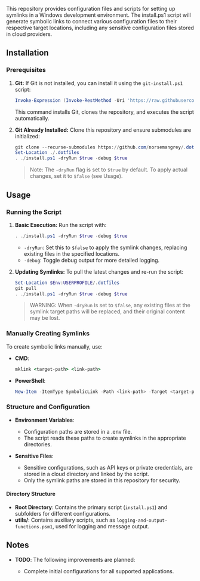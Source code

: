 This repository provides configuration files and scripts for setting up symlinks in a Windows development environment. The install.ps1 script will generate symbolic links to connect various configuration files to their respective target locations, including any sensitive configuration files stored in cloud providers.

## Installation

### Prerequisites

1. **Git:** If Git is not installed, you can install it using the `git-install.ps1` script:

    ```powershell
    Invoke-Expression (Invoke-RestMethod -Uri 'https://raw.githubusercontent.com/norsemangrey/windows-software-deployer/master/git/setup.ps1')
    ```

    This command installs Git, clones the repository, and executes the script automatically.

2. **Git Already Installed:** Clone this repository and ensure submodules are initialized:

    ```powershell
    git clone --recurse-submodules https://github.com/norsemangrey/.dotfiles.git
    Set-Location ./.dotfiles
    . ./install.ps1 -dryRun $true -debug $true
    ```
    >Note: The `-dryRun` flag is set to `$true` by default. To apply actual changes, set it to `$false` (see Usage).

## Usage

### Running the Script

1. **Basic Execution:** Run the script with:

    ```powershell
    . ./install.ps1 -dryRun $true -debug $true
    ```
   - `-dryRun`: Set this to `$false` to apply the symlink changes, replacing existing files in the specified locations.
   - `-debug`: Toggle debug output for more detailed logging.

2. **Updating Symlinks:** To pull the latest changes and re-run the script:

    ```powershell
    Set-Location $Env:USERPROFILE/.dotfiles
    git pull
    . ./install.ps1 -dryRun $true -debug $true
    ```
    >WARNING: When `-dryRun` is set to `$false`, any existing files at the symlink target paths will be replaced, and their original content may be lost.

### Manually Creating Symlinks

To create symbolic links manually, use:

- **CMD**:

    ```cmd
    mklink <target-path> <link-path>
    ```
- **PowerShell**:

    ```powershell
    New-Item -ItemType SymbolicLink -Path <link-path> -Target <target-path>
    ```

### Structure and Configuration

- **Environment Variables**:

  - Configuration paths are stored in a .env file.
  - The script reads these paths to create symlinks in the appropriate directories.

- **Sensitive Files**:

  - Sensitive configurations, such as API keys or private credentials, are stored in a cloud directory and linked by the script.
  - Only the symlink paths are stored in this repository for security.

#### Directory Structure

- **Root Directory**: Contains the primary script (`install.ps1`) and subfolders for different configurations.
- **utils/**: Contains auxiliary scripts, such as `logging-and-output-functions.psm1`, used for logging and message output.

## Notes

- **TODO**: The following improvements are planned:

  - Complete initial configurations for all supported applications.